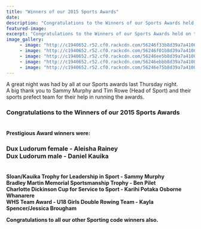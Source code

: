 ```yaml
---
title: "Winners of our 2015 Sports Awards"
date: 
description: "Congratulations to the Winners of our Sports Awards held on the evening of Thursday 15 October 2015 at the Wanganui Racecourse.  Read the full story for photos..."
featured-image: 
excerpt: "Congratulations to the Winners of our Sports Awards held on the evening of Thursday 15 October 2015 at the Wanganui Racecourse."
image_gallery:
	 - image: "http://c1940652.r52.cf0.rackcdn.com/56246f33b8d39a7a41000060/Dux-Ludorum-Aleisha-Rainey.jpg"
	 - image: "http://c1940652.r52.cf0.rackcdn.com/56246f01b8d39a7a4100005e/Dux-Ludorum-Daniel-Kauika.jpg"
	 - image: "http://c1940652.r52.cf0.rackcdn.com/56246ee5b8d39a7a4100005c/Leadership-in-Sport-Sammy-Murphy.jpg"
	 - image: "http://c1940652.r52.cf0.rackcdn.com/56246ebbb8d39a7a4100005a/Sportsmanship-Ben-Pilet.jpg"
	 - image: "http://c1940652.r52.cf0.rackcdn.com/56246e75b8d39a7a41000058/Service-to-Sport-Karihi-Potaka-Osborne-Whanarere.jpg"
---
```


<p>A great night was had by all at our Sports awards last Thursday night. <br />A big thank you to Sammy Murphy and Tim Rowe (Head of Sport) and their sports prefect team for their help in running the awards.&nbsp;</p>
<h3><strong>Congratulations to the Winners of our 2015 Sports Awards<br />&nbsp;</strong></h3>
<p><span><strong><span>Prestigious Award winners were:&nbsp;</span></strong></span></p>
<h3><span><strong>Dux Ludorum female - Aleisha Rainey</strong><br /><strong>Dux Ludorum male - Daniel Kauika<br /></strong><br /></span></h3>
<p><strong>Sloan/Kauika Trophy for Leadership in Sport - Sammy Murphy</strong><br /><strong>Bradley Martin Memorial Sportsmanship Trophy - Ben Pilet</strong><br /><strong>Charlotte Dickinson Cup for Service to Sport - Karihi Potaka Osborne Whanarere</strong><br /><strong>WHS Team Award - U18 Girls Double Rowing Team - Kayla Spencer/Jessica Brougham</strong></p>
<p><strong>Congratulations to all our other Sporting code winners also.</strong></p>
<p><span><br /></span></p>

